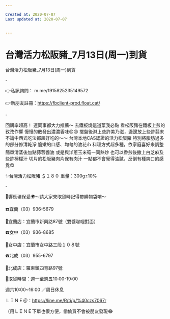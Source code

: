 ```yaml
---

Created at: 2020-07-07
Last updated at: 2020-07-07


---
```


# 台灣活力松阪豬_7月13日(周一)到貨


台灣活力松阪豬\_7月13日(周一)到貨

\-

👉私訊詢問： m.me/1915825235149572

👉新朋友註冊：<https://fbclient-prod.float.cat/>

\-

回購率超高！
連同事都大力推薦～
去鐵板燒這道菜我必點
看松阪豬在鐵板上煎的孜孜作響
慢慢的散發出濃濃香味😍😍
擺盤後淋上些許美乃滋，邊邊放上些許蒜末
不論中西式吃法都超好吃的～～
台灣本地CAS認證的活力松阪豬
特別將脂肪過多的部分修清乾淨
脆嫩的口感、均勻的油花👍
料理方式超多種，依家庭喜好來調整
簡單清蒸後加點蒜蓉醬油
或是與洋蔥玉米筍一同熱炒
也可以香煎後撒上白芝麻及些許檸檬汁
切片的松阪豬肉片保有肉汁
一點都不會覺得油膩，反倒有種爽口的感覺😋

✨台灣活力松阪豬 ＄１８０
重量：300g±10%

\-

🔔響應環保愛🌍～請大家來取貨時記得帶購物袋唷～

☎️宜蘭（03）936-5679

🏡宜蘭店：宜蘭市新興路87號（雙醬咖哩對面）

☎️女中（03）936-8685

🏡女中店：宜蘭市女中路三段１０８號

☎️北成（03）955-6797

🏡北成店：羅東鎮四育路97號

📍取貨時間：週一至週五10:00-19:00

週六10:00~16:00 ／周日休息

ＬＩＮＥ＠：<https://line.me/R/ti/p/%40czs7067r>

（用ＬＩＮＥ下單也很方便，偷偷買不會被朋友發現😂

